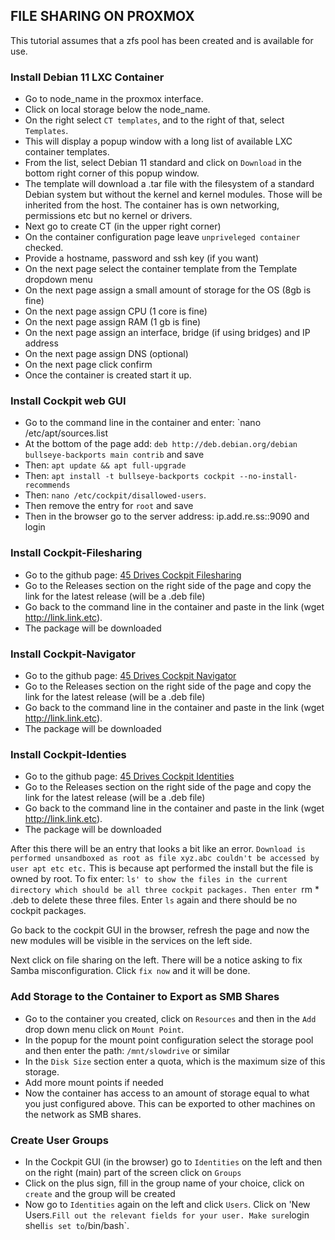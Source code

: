 ## FILE SHARING ON PROXMOX
This tutorial assumes that a zfs pool has been created and is available for use.

### Install Debian 11 LXC Container
- Go to node_name in the proxmox interface.
- Click on local storage below the node_name.
- On the right select `CT templates`, and to the right of that, select `Templates`.
- This will display a popup window with a long list of available LXC container templates.
- From the list, select Debian 11 standard and click on `Download` in the bottom right corner of this popup window.
- The template will download a .tar file with the filesystem of a standard Debian system but without the kernel and kernel modules. Those will be inherited from the host. The container has is own networking, permissions etc but no kernel or drivers.
- Next go to create CT (in the upper right corner)
- On the container configuration page leave `unpriveleged container` checked.
- Provide a hostname, password and ssh key (if you want)
- On the next page select the container template from the Template dropdown menu
- On the next page assign a small amount of storage for the OS (8gb is fine)
- On the next page assign CPU (1 core is fine)
- On the next page assign RAM (1 gb is fine)
- On the next page assign an interface, bridge (if using bridges) and IP address
- On the next page assign DNS (optional)
- On the next page click confirm
- Once the container is created start it up.

### Install Cockpit web GUI
- Go to the command line in the container and enter: `nano /etc/apt/sources.list
- At the bottom of the page add: `deb http://deb.debian.org/debian bullseye-backports main contrib` and save
- Then: `apt update && apt full-upgrade`
- Then: `apt install -t bullseye-backports cockpit --no-install-recommends`
- Then: `nano /etc/cockpit/disallowed-users`. 
- Then remove the entry for `root` and save
- Then in the browser go to the server address: ip.add.re.ss::9090 and login

### Install Cockpit-Filesharing
- Go to the github page: [45 Drives Cockpit Filesharing](https://github.com/45Drives/cockpit-file-sharing)
- Go to the Releases section on the right side of the page and copy the link for the latest release (will be a .deb file)
- Go back to the command line in the container and paste in the link (wget http://link.link.etc).
- The package will be downloaded

### Install Cockpit-Navigator
- Go to the github page: [45 Drives Cockpit Navigator](https://github.com/45Drives/cockpit-navigator)
- Go to the Releases section on the right side of the page and copy the link for the latest release (will be a .deb file)
- Go back to the command line in the container and paste in the link (wget http://link.link.etc).
- The package will be downloaded

### Install Cockpit-Identies
- Go to the github page: [45 Drives Cockpit Identities](https://github.com/45Drives/cockpit-identities)
- Go to the Releases section on the right side of the page and copy the link for the latest release (will be a .deb file)
- Go back to the command line in the container and paste in the link (wget http://link.link.etc).
- The package will be downloaded

After this there will be an entry that looks a bit like an error. `Download is performed unsandboxed as root as file xyz.abc couldn't be accessed by user apt etc etc.` This is because apt performed the install but the file is owned by root. To fix enter: `ls' to show the files in the current directory which should be all three cockpit packages. Then enter `rm * .deb to delete these three files. 
Enter `ls` again and there should be no cockpit packages.

Go back to the cockpit GUI in the browser, refresh the page and now the new modules will be visible in the services on the left side.

Next click on file sharing on the left. There will be a notice asking to fix Samba misconfiguration. Click `fix now` and it will be done.

### Add Storage to the Container to Export as SMB Shares
- Go to the container you created, click on `Resources` and then in the `Add` drop down menu click on `Mount Point`.
- In the popup for the mount point configuration select the storage pool and then enter the path: `/mnt/slowdrive` or similar
- In the `Disk Size` section enter a quota, which is the maximum size of this storage. 
- Add more mount points if needed
- Now the container has access to an amount of storage equal to what you just configured above. This can be exported to other machines on the network as SMB shares.

### Create User Groups
- In the Cockpit GUI (in the browser) go to `Identities` on the left and then on the right (main) part of the screen click on `Groups`
- Click on the plus sign, fill in the group name of your choice, click on `create` and the group will be created
- Now go to `Identities` again on the left and click `Users`. Click on 'New Users.` Fill out the relevant fields for your user. Make sure `login shell` is set to `/bin/bash`.  
